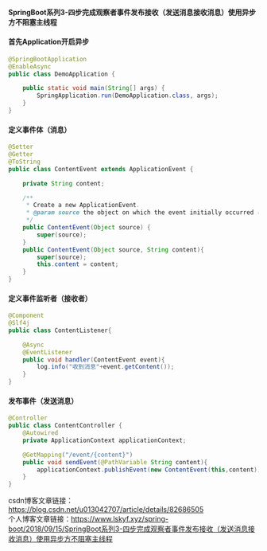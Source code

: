 #### SpringBoot系列3-四步完成观察者事件发布接收（发送消息接收消息）使用异步方不阻塞主线程


#### 首先Application开启异步

```java
@SpringBootApplication
@EnableAsync
public class DemoApplication {

	public static void main(String[] args) {
		SpringApplication.run(DemoApplication.class, args);
	}
}
```
#### 定义事件体（消息）
```java
@Setter
@Getter
@ToString
public class ContentEvent extends ApplicationEvent {

    private String content;

    /**
     * Create a new ApplicationEvent.
     * @param source the object on which the event initially occurred (never {@code null})
     */
    public ContentEvent(Object source) {
        super(source);
    }
    public ContentEvent(Object source, String content){
        super(source);
        this.content = content;
    }
}
```
#### 定义事件监听者（接收者）

```java
@Component
@Slf4j
public class ContentListener{

    @Async
    @EventListener
    public void handler(ContentEvent event){
        log.info("收到消息"+event.getContent());
    }
}
```
#### 发布事件（发送消息）
```java
@Controller
public class ContentController {
    @Autowired
    private ApplicationContext applicationContext;

    @GetMapping("/event/{content}")
    public void sendEvent(@PathVariable String content){
        applicationContext.publishEvent(new ContentEvent(this,content));
    }
}
```
csdn博客文章链接：<a href="https://blog.csdn.net/u013042707/article/details/82686505" target="_blank">https://blog.csdn.net/u013042707/article/details/82686505</a> <br>
个人博客文章链接：<a href="https://www.lskyf.xyz/spring-boot/2018/09/15/SpringBoot系列3-四步完成观察者事件发布接收（发送消息接收消息）使用异步方不阻塞主线程" target="_blank">https://www.lskyf.xyz/spring-boot/2018/09/15/SpringBoot系列3-四步完成观察者事件发布接收（发送消息接收消息）使用异步方不阻塞主线程</a> <br>
